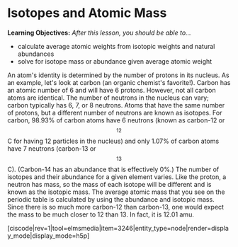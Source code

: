 # Isotopes and Atomic Mass

**Learning Objectives:** _After this lesson, you should be able to…_

* calculate average atomic weights from isotopic weights and natural abundances
* solve for isotope mass or abundance given average atomic weight


An atom's identity is determined by the number of protons in its nucleus. As an example, let's look at carbon (an organic chemist's favorite!). Carbon has an atomic number of 6 and will have 6 protons. However, not all carbon atoms are identical. The number of neutrons in the nucleus can vary; carbon typically has 6, 7, or 8 neutrons. Atoms that have the same number of protons, but a different number of neutrons are known as isotopes. For carbon, 98.93% of carbon atoms have 6 neutrons (known as carbon-12 or $$^{12}$$C for having 12 particles in the nucleus) and only 1.07% of carbon atoms have 7 neutrons (carbon-13 or $$^{13}$$C). (Carbon-14 has an abundance that is effectively 0%.)
The number of isotopes and their abundance for a given element varies. Like the proton, a neutron has mass, so the mass of each isotope will be different and is known as the isotopic mass. The average atomic mass that you see on the periodic table is calculated by using the abundance and isotopic mass. Since there is so much more carbon-12 than carbon-13, one would expect the mass to be much closer to 12 than 13. In fact, it is 12.01 amu.


[ciscode|rev=1|tool=elmsmedia|item=3246|entity_type=node|render=display_mode|display_mode=h5p]


<houck-math> </houck-math>